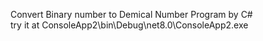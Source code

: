 Convert Binary number to Demical Number Program by C#
<br> try it at ConsoleApp2\bin\Debug\net8.0\ConsoleApp2.exe
